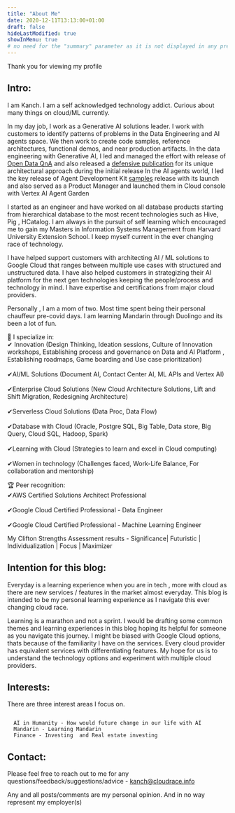 ```yaml
---
title: "About Me"
date: 2020-12-11T13:13:00+01:00
draft: false
hideLastModified: true
showInMenu: true
# no need for the "summary" parameter as it is not displayed in any previews
---
```


Thank you for viewing my profile

## Intro:
I am Kanch. I am a self acknowledged technology addict. Curious about many things on cloud/ML currently. 

In my day job, I work as a Generative AI solutions leader. I work with customers to identify patterns of problems in the Data Engineering and AI agents space. We then work to create code samples, reference architectures, functional demos, and near production artifacts. 
In the data engineering with Generative AI, I led and managed the effort with release of [Open Data QnA](https://github.com/GoogleCloudPlatform/Open_Data_QnA)  and also released a [defensive publication](tdcommons.org/dpubs_series/6763/) for its unique architectural approach during the initial release
In the AI agents world, I led the key release of Agent Development Kit [samples](https://github.com/google/adk-samples) release with its launch and also served as a Product Manager and launched them in Cloud console with Vertex AI Agent Garden

I started as an engineer and have worked on all database products starting from hierarchical database to the most recent technologies such as Hive, Pig , HCatalog. I am always in the pursuit of self learning which encouraged me to gain my Masters in Information Systems Management from Harvard University Extension School. I keep myself current in the ever changing race of technology.

I have helped support customers with architecting AI / ML solutions to Google Cloud that ranges between multiple use cases with structured and unstructured data. I have also helped customers in strategizing their AI platform for the next gen technologies keeping the people/process and technology in mind. I have expertise and certifications from major cloud providers.

Personally , I am a mom of two. Most time spent being their personal chauffeur pre-covid days. I am learning Mandarin through Duolingo and its been a lot of fun.

 👥 I specialize in: \
  ✔ Innovation (Design Thinking, Ideation sessions, Culture of Innovation workshops, Establishing process and governance on Data and AI Platform , Establishing roadmaps, Game boarding and Use case prioritization) <br>\
  ✔AI/ML Solutions (Document AI, Contact Center AI, ML APIs and Vertex AI) <br>\
  ✔Enterprise Cloud Solutions (New Cloud Architecture Solutions, Lift and Shift Migration, Redesigning Architecture) <br>\
  ✔Serverless Cloud Solutions (Data Proc, Data Flow) <br>\
  ✔Database with Cloud (Oracle, Postgre SQL, Big Table, Data store, Big Query, Cloud SQL, Hadoop, Spark) <br>\
  ✔Learning with Cloud (Strategies to learn and excel in Cloud computing)<br>\
  ✔Women in technology (Challenges faced, Work-Life Balance, For collaboration and mentorship) <br>

 🏆 Peer recognition: \
  ✔AWS Certified Solutions Architect Professional <br> \
  ✔Google Cloud Certified Professional - Data Engineer <br>\
  ✔Google Cloud Certified Professional - Machine Learning Engineer <br>

  My Clifton Strengths Assessment results - Significance| Futuristic | Individualization | Focus | Maximizer <br>

## Intention for this blog:
Everyday is a learning experience when you are in tech , more with cloud as there are new services / features in the market almost everyday. 
This blog is intended to be my personal learning experience as I navigate this ever changing cloud race. 

Learning is a marathon and not a sprint. I would be drafting some common themes and learning experiences in this blog hoping its helpful for someone as you navigate this journey. I might be biased with Google Cloud options, thats because of the familiarity I have on the services. Every cloud provider has equivalent services with differentiating features. My hope for us is to understand the technology options and experiment with multiple cloud providers.

## Interests:

There are three interest areas I focus on.
```

  AI in Humanity - How would future change in our life with AI
  Mandarin - Learning Mandarin 
  Finance - Investing  and Real estate investing 

```

## Contact:
Please feel free to reach out to me for any questions/feedback/suggestions/advice - kanch@cloudrace.info

Any and all posts/comments are my personal opinion. And in no way represent my employer(s)


